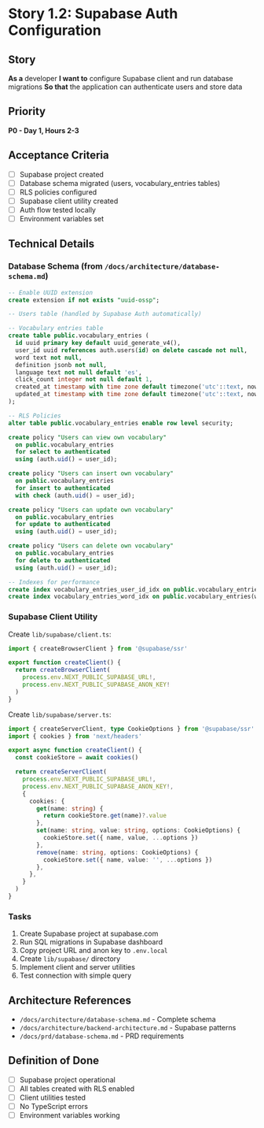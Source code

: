 # Story 1.2: Supabase Auth Configuration

## Story
**As a** developer
**I want to** configure Supabase client and run database migrations
**So that** the application can authenticate users and store data

## Priority
**P0 - Day 1, Hours 2-3**

## Acceptance Criteria
- [ ] Supabase project created
- [ ] Database schema migrated (users, vocabulary_entries tables)
- [ ] RLS policies configured
- [ ] Supabase client utility created
- [ ] Auth flow tested locally
- [ ] Environment variables set

## Technical Details

### Database Schema (from `/docs/architecture/database-schema.md`)
```sql
-- Enable UUID extension
create extension if not exists "uuid-ossp";

-- Users table (handled by Supabase Auth automatically)

-- Vocabulary entries table
create table public.vocabulary_entries (
  id uuid primary key default uuid_generate_v4(),
  user_id uuid references auth.users(id) on delete cascade not null,
  word text not null,
  definition jsonb not null,
  language text not null default 'es',
  click_count integer not null default 1,
  created_at timestamp with time zone default timezone('utc'::text, now()) not null,
  updated_at timestamp with time zone default timezone('utc'::text, now()) not null
);

-- RLS Policies
alter table public.vocabulary_entries enable row level security;

create policy "Users can view own vocabulary"
  on public.vocabulary_entries
  for select to authenticated
  using (auth.uid() = user_id);

create policy "Users can insert own vocabulary"
  on public.vocabulary_entries
  for insert to authenticated
  with check (auth.uid() = user_id);

create policy "Users can update own vocabulary"
  on public.vocabulary_entries
  for update to authenticated
  using (auth.uid() = user_id);

create policy "Users can delete own vocabulary"
  on public.vocabulary_entries
  for delete to authenticated
  using (auth.uid() = user_id);

-- Indexes for performance
create index vocabulary_entries_user_id_idx on public.vocabulary_entries(user_id);
create index vocabulary_entries_word_idx on public.vocabulary_entries(word);
```

### Supabase Client Utility
Create `lib/supabase/client.ts`:
```typescript
import { createBrowserClient } from '@supabase/ssr'

export function createClient() {
  return createBrowserClient(
    process.env.NEXT_PUBLIC_SUPABASE_URL!,
    process.env.NEXT_PUBLIC_SUPABASE_ANON_KEY!
  )
}
```

Create `lib/supabase/server.ts`:
```typescript
import { createServerClient, type CookieOptions } from '@supabase/ssr'
import { cookies } from 'next/headers'

export async function createClient() {
  const cookieStore = await cookies()

  return createServerClient(
    process.env.NEXT_PUBLIC_SUPABASE_URL!,
    process.env.NEXT_PUBLIC_SUPABASE_ANON_KEY!,
    {
      cookies: {
        get(name: string) {
          return cookieStore.get(name)?.value
        },
        set(name: string, value: string, options: CookieOptions) {
          cookieStore.set({ name, value, ...options })
        },
        remove(name: string, options: CookieOptions) {
          cookieStore.set({ name, value: '', ...options })
        },
      },
    }
  )
}
```

### Tasks
1. Create Supabase project at supabase.com
2. Run SQL migrations in Supabase dashboard
3. Copy project URL and anon key to `.env.local`
4. Create `lib/supabase/` directory
5. Implement client and server utilities
6. Test connection with simple query

## Architecture References
- `/docs/architecture/database-schema.md` - Complete schema
- `/docs/architecture/backend-architecture.md` - Supabase patterns
- `/docs/prd/database-schema.md` - PRD requirements

## Definition of Done
- [ ] Supabase project operational
- [ ] All tables created with RLS enabled
- [ ] Client utilities tested
- [ ] No TypeScript errors
- [ ] Environment variables working
